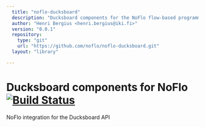 ```yaml
---
  title: "noflo-ducksboard"
  description: "Ducksboard components for the NoFlo flow-based programming environment"
  author: "Henri Bergius <henri.bergius@iki.fi>"
  version: "0.0.1"
  repository: 
    type: "git"
    url: "https://github.com/noflo/noflo-ducksboard.git"
  layout: "library"

---
```

Ducksboard components for NoFlo [![Build Status](https://secure.travis-ci.org/noflo/noflo-ducksboard.png?branch=master)](https://travis-ci.org/noflo/noflo-ducksboard)
=========================

NoFlo integration for the Ducksboard API
